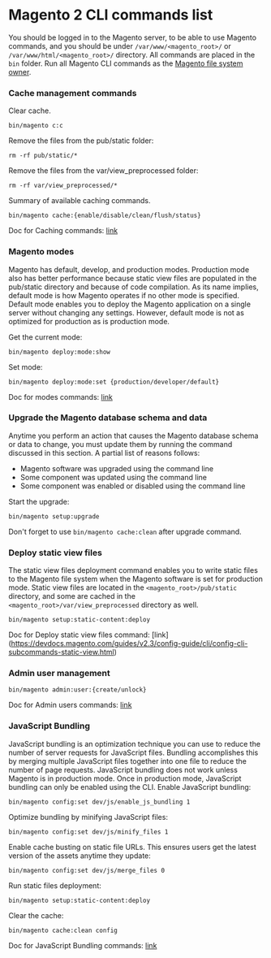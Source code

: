 # Magento 2 CLI commands list

You should be logged in to the Magento server, to be able to use Magento commands, and you should be under `/var/www/<magento_root>/` or `/var/www/html/<magento_root>/` directory. All commands are placed in the `bin` folder. 
Run all Magento CLI commands as the [Magento file system owner](https://devdocs.magento.com/guides/v2.3/config-guide/cli/config-cli.html#config-install-cli-first).

### Cache management commands

Clear cache.

```
bin/magento c:c
```

Remove the files from the pub/static folder: 
```
rm -rf pub/static/*
```
Remove the files from the var/view_preprocessed folder: 
```
rm -rf var/view_preprocessed/*
```
Summary of available caching commands.

```
bin/magento cache:{enable/disable/clean/flush/status}
```
Doc for Caching commands: [link](https://devdocs.magento.com/guides/v2.3/config-guide/cli/config-cli-subcommands-cache.html)

### Magento modes

Magento has default, develop, and production modes. Production mode also has better performance because static view files are populated in the pub/static directory and because of code compilation. As its name implies, default mode is how Magento operates if no other mode is specified. Default mode enables you to deploy the Magento application on a single server without changing any settings. However, default mode is not as optimized for production as is production mode.

Get the current mode:
```
bin/magento deploy:mode:show
```
Set mode:
```
bin/magento deploy:mode:set {production/developer/default}
```
Doc for modes commands: [link](https://devdocs.magento.com/guides/v2.4/config-guide/cli/config-cli-subcommands-mode.html)

### Upgrade the Magento database schema and data

Anytime you perform an action that causes the Magento database schema or data to change, you must update them by running the command discussed in this section. A partial list of reasons follows:

- Magento software was upgraded using the command line
- Some component was updated using the command line
- Some component was enabled or disabled using the command line

Start the upgrade:
```
bin/magento setup:upgrade
```
Don't forget to use `bin/magento cache:clean` after upgrade command.

### Deploy static view files 
The static view files deployment command enables you to write static files to the Magento file system when the Magento software is set for production mode. Static view files are located in the `<magento_root>/pub/static` directory, and some are cached in the `<magento_root>/var/view_preprocessed` directory as well. 

```
bin/magento setup:static-content:deploy
```
Doc for Deploy static view files command: [link] (https://devdocs.magento.com/guides/v2.3/config-guide/cli/config-cli-subcommands-static-view.html)

### Admin user management

```
bin/magento admin:user:{create/unlock}
```

Doc for Admin users commands: [link](https://devdocs.magento.com/guides/v2.3/install-gde/install/cli/install-cli-subcommands-admin.html)

### JavaScript Bundling

JavaScript bundling is an optimization technique you can use to reduce the number of server requests for JavaScript files. Bundling accomplishes this by merging multiple JavaScript files together into one file to reduce the number of page requests.
JavaScript bundling does not work unless Magento is in production mode. Once in production mode, JavaScript bundling can only be enabled using the CLI.
Enable JavaScript bundling:
```
bin/magento config:set dev/js/enable_js_bundling 1
```
Optimize bundling by minifying JavaScript files:
```
bin/magento config:set dev/js/minify_files 1
```

Enable cache busting on static file URLs. This ensures users get the latest version of the assets anytime they update:
```
bin/magento config:set dev/js/merge_files 0
```
Run static files deployment:
```
bin/magento setup:static-content:deploy
```
Clear the cache:
```
bin/magento cache:clean config
```

Doc for JavaScript Bundling commands: [link](https://devdocs.magento.com/guides/v2.4/frontend-dev-guide/themes/js-bundling.html)
